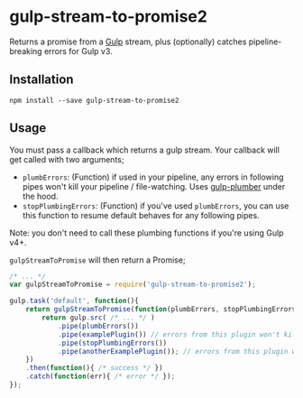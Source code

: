 # gulp-stream-to-promise2

Returns a promise from a [Gulp](http://gulpjs.com/) stream, plus (optionally) catches pipeline-breaking errors for Gulp v3.


## Installation

```shell
npm install --save gulp-stream-to-promise2
```


## Usage

You must pass a callback which returns a gulp stream. Your callback will get called with two arguments;

- `plumbErrors`: (Function) if used in your pipeline, any errors in following pipes won't kill your pipeline / file-watching. Uses [gulp-plumber](https://www.npmjs.com/package/gulp-plumber) under the hood.
- `stopPlumbingErrors`: (Function) if you've used `plumbErrors`, you can use this function to resume default behaves for any following pipes.

Note: you don't need to call these plumbing functions if you're using Gulp v4+.

`gulpStreamToPromise` will then return a Promise;

```javascript
/* ... */
var gulpStreamToPromise = require('gulp-stream-to-promise2');

gulp.task('default', function(){
    return gulpStreamToPromise(function(plumbErrors, stopPlumbingErrors){
        return gulp.src( /* ... */ )
            .pipe(plumbErrors())
            .pipe(examplePlugin()) // errors from this plugin won't kill your build
            .pipe(stopPlumbingErrors())
            .pipe(anotherExamplePlugin()); // errors from this plugin will kill your build
    })
    .then(function(){ /* success */ })
    .catch(function(err){ /* error */ });
});
```